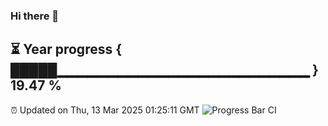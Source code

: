### Hi there 👋
⏳ Year progress { █████▁▁▁▁▁▁▁▁▁▁▁▁▁▁▁▁▁▁▁▁▁▁▁▁▁ } 19.47 %
---
⏰ Updated on Thu, 13 Mar 2025 01:25:11 GMT
![Progress Bar CI](https://github.com/liununu/liununu/workflows/Progress%20Bar%20CI/badge.svg)
